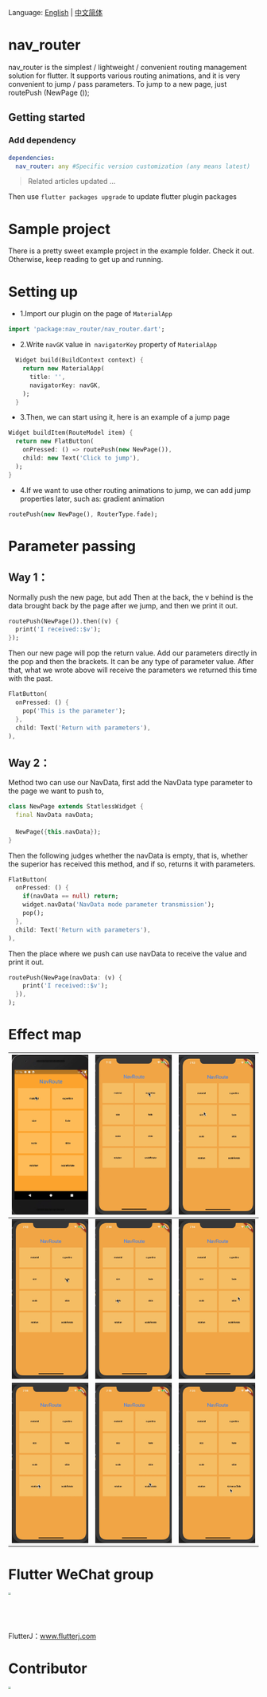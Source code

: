 Language: [English](README.md) | [中文简体](README_ZH.md)

# nav_router

nav_router is the simplest / lightweight / convenient routing management solution for flutter. It supports various routing animations, and it is very convenient to jump / pass parameters. To jump to a new page, just routePush (NewPage ());

## Getting started

### Add dependency
```yaml
dependencies:
  nav_router: any #Specific version customization (any means latest)
```

> Related articles updated ...

Then use `flutter packages upgrade` to update flutter plugin packages

# Sample project

There is a pretty sweet example project in the example folder. Check it out. Otherwise, keep reading to get up and running.

# Setting up
*  1.Import our plugin on the page of `MaterialApp`
```dart
import 'package:nav_router/nav_router.dart';
```
*  2.Write `navGK` value in` navigatorKey` property of `MaterialApp`
```dart
  Widget build(BuildContext context) {
    return new MaterialApp(
      title: '',
      navigatorKey: navGK,
    );
  }
```
* 3.Then, we can start using it, here is an example of a jump page
```dart
Widget buildItem(RouteModel item) {
  return new FlatButton(
    onPressed: () => routePush(new NewPage()),
    child: new Text('Click to jump'),
  );
}
```

* 4.If we want to use other routing animations to jump, we can add jump properties later, such as: gradient animation
```dart
routePush(new NewPage(), RouterType.fade);
```


# Parameter passing

## Way 1：
Normally push the new page, but add Then at the back, the v behind is the data brought back by the page after we jump, and then we print it out.
```dart
routePush(NewPage()).then((v) {
  print('I received::$v');
});
```
Then our new page will pop the return value. Add our parameters directly in the pop and then the brackets. It can be any type of parameter value. After that, what we wrote above will receive the parameters we returned this time with the past.
```dart
FlatButton(
  onPressed: () {
    pop('This is the parameter');
  },
  child: Text('Return with parameters'),
),
```

## Way 2：
Method two can use our NavData, first add the NavData type parameter to the page we want to push to,
```dart
class NewPage extends StatlessWidget {
  final NavData navData;

  NewPage({this.navData});
}
```
Then the following judges whether the navData is empty, that is, whether the superior has received this method, and if so, returns it with parameters.
```dart
FlatButton(
  onPressed: () {
    if(navData == null) return;
    widget.navData('NavData mode parameter transmission');
    pop();
  },
  child: Text('Return with parameters'),
),
```
Then the place where we push can use navData to receive the value and print it out.
```dart
routePush(NewPage(navData: (v) {
    print('I received::$v');
  }),
);
```

# Effect map
|![1.gif](git/1.gif)| ![2.gif](git/2.gif) | ![3.gif](git/3.gif)|
| --- | --- | --- |
|![4.gif](git/4.gif)| ![5.gif](git/5.gif) | ![6.gif](git/6.gif)|
|![7.gif](git/7.gif)| ![8.gif](git/8.gif) | ![9.gif](git/9.gif)|

# Flutter WeChat group

<img src="http://www.flutterj.com/content/uploadfile/201903/64821551854137.png" height="200" width="200" style="zoom:30%;" />

FlutterJ：www.flutterj.com

# Contributor

<img src="http://www.flutterj.com/circle-cropped.png" height="150" width="150" style="zoom:30%;" />